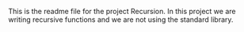 This is the readme file for the project Recursion. In this project we are writing recursive functions and we are not using the standard library.
